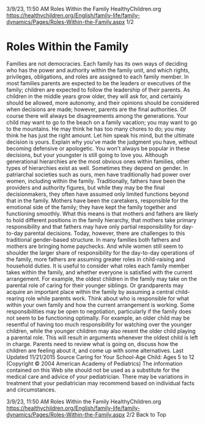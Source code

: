 3/9/23, 11:50 AM Roles Within the Family HealthyChildren.org https://healthychildren.org/English/family-life/family-dynamics/Pages/Roles-Within-the-Family.aspx 1/2 

# Roles Within the Family 

 Families are not democracies. Each family has its own ways of deciding who has the power and authority within the family unit, and which rights, privileges, obligations, and roles are assigned to each family member. In most families parents are expected to be the leaders or executives of the family; children are expected to follow the leadership of their parents. As children in the middle years grow older, they will ask for, and certainly should be allowed, more autonomy, and their opinions should be considered when decisions are made; however, parents are the final authorities. Of course there will always be disagreements among the generations. Your child may want to go to the beach on a family vacation; you may want to go to the mountains. He may think he has too many chores to do; you may think he has just the right amount. Let him speak his mind, but the ultimate decision is yours. Explain why you've made the judgment you have, without becoming defensive or apologetic. You won't always be popular in these decisions, but your youngster is still going to love you. Although generational hierarchies are the most obvious ones within families, other types of hierarchies exist as well. Sometimes they depend on gender. In patriarchal societies such as ours, men have traditionally had power over women, including within the family. Traditionally, fathers have been the providers and authority figures, but while they may be the final decisionmakers, they often have assumed only limited functions beyond that in the family. Mothers have been the caretakers, responsible for the emotional side of the family; they have kept the family together and functioning smoothly. What this means is that mothers and fathers are likely to hold different positions in the family hierarchy, that mothers take primary responsibility and that fathers may have only partial responsibility for day-to-day parental decisions. Today, however, there are challenges to this traditional gender-based structure. In many families both fathers and mothers are bringing home paychecks. And while women still seem to shoulder the larger share of responsibility for the day-to-day operations of the family, more fathers are assuming greater roles in child-raising and household duties. It is useful to consider what roles each family member takes within the family, and whether everyone is satisfied with the current arrangement. For example, the oldest children in the family may take on the parental role of caring for their younger siblings. Or grandparents may acquire an important place within the family by assuming a central child-rearing role while parents work. Think about who is responsible for what within your own family and how the current arrangement is working. Some responsibilities may be open to negotiation, particularly if the family does not seem to be functioning optimally. For example, an older child may be resentful of having too much responsibility for watching over the younger children, while the younger children may also resent the older child playing a parental role. This will result in arguments whenever the oldest child is left in charge. Parents need to review what is going on, discuss how the children are feeling about it, and come up with some alternatives. Last Updated 11/21/2015 Source Caring for Your School-Age Child: Ages 5 to 12 (Copyright © 2004 American Academy of Pediatrics) The information contained on this Web site should not be used as a substitute for the medical care and advice of your pediatrician. There may be variations in treatment that your pediatrician may recommend based on individual facts and circumstances. 


3/9/23, 11:50 AM Roles Within the Family HealthyChildren.org https://healthychildren.org/English/family-life/family-dynamics/Pages/Roles-Within-the-Family.aspx 2/2 Back to Top 


